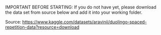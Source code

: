 IMPORTANT BEFORE STARTING:
If you do not have yet, please download the data set from source below and add it into your working folder.

Source: https://www.kaggle.com/datasets/aravinii/duolingo-spaced-repetition-data?resource=download
